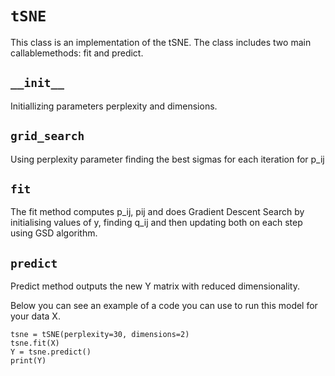 # `tSNE`
This class is an implementation of the tSNE. The class includes two main  callablemethods: fit and predict.

## `__init__`
Initiallizing parameters perplexity and dimensions.

## `grid_search`
Using perplexity parameter finding the best sigmas for each iteration for p_ij

## `fit`

The fit method computes p_ij, pij and does Gradient Descent Search by initialising values of y, finding q_ij and then updating both on each step using GSD algorithm.

## `predict`
Predict method outputs the new Y matrix with reduced dimensionality. 

Below you can see an example of a code you can use to run this model for your data X.
```
tsne = tSNE(perplexity=30, dimensions=2)
tsne.fit(X)
Y = tsne.predict()
print(Y)
```

